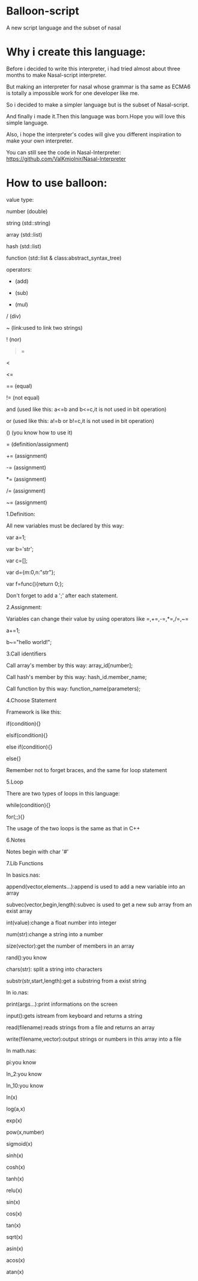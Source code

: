 # Balloon-script

A new script language and the subset of nasal

# Why i create this language:

Before i decided to write this interpreter, i had tried almost about three months to make Nasal-script interpreter.

But making an interpreter for nasal whose grammar is tha same as ECMA6 is totally a impossible work for one developer like me.

So i decided to make a simpler language but is the subset of Nasal-script.

And finally i made it.Then this language was born.Hope you will love this simple language.

Also, i hope the interpreter's codes will give you different inspiration to make your own interpreter.

You can still see the code in Nasal-Interpreter: https://github.com/ValKmjolnir/Nasal-Interpreter

# How to use balloon:

value type:

  number (double)
  
  string (std::string)
  
  array  (std::list)
  
  hash   (std::list)
  
  function (std::list & class:abstract_syntax_tree)

operators:
  + (add)
  
  - (sub)
  
  * (mul)
  
  / (div)
  
  ~ (link:used to link two strings)
  
  ! (nor)
  
  >
  
  >=
  
  <
  
  <=
  
  == (equal)
  
  != (not equal)
  
  and (used like this: a<=b and b<=c,it is not used in bit operation)
  
  or (used like this: a!=b or b!=c,it is not used in bit operation)
  
  () (you know how to use it)
  
  =  (definition/assignment)
  
  += (assignment)
  
  -= (assignment)
  
  *= (assignment)
  
  /= (assignment)
  
  ~= (assignment)

1.Definition:

All new variables must be declared by this way:

var a=1;

var b='str';

var c=[];

var d={m:0,n:"str"};

var f=func(){return 0;};

Don't forget to add a ';' after each statement.

2.Assignment:

Variables can change their value by using operators like =,+=,-=,*=,/=,~=

a+=1;

b~="hello world!";

3.Call identifiers

Call array's member by this way: array_id[number];

Call hash's member by this way: hash_id.member_name;

Call function by this way: function_name(parameters);

4.Choose Statement

Framework is like this:

if(condition){}

elsif(condition){}

else if(condition){}

else{}

Remember not to forget braces, and the same for loop statement

5.Loop

There are two types of loops in this language:

while(condition){}

for(;;){}

The usage of the two loops is the same as that in C++

6.Notes

Notes begin with char '#'

7.Lib Functions

In basics.nas:

append(vector,elements...):append is used to add a new variable into an array

subvec(vector,begin,length):subvec is used to get a new sub array from an exist array

int(value):change a float number into integer

num(str):change a string into a number

size(vector):get the number of members in an array

rand():you know 

chars(str): split a string into characters

substr(str,start,length):get a substring from a exist string

In io.nas:

print(args...):print informations on the screen

input():gets istream from keyboard and returns a string

read(filename):reads strings from a file and returns an array

write(filename,vector):output strings or numbers in this array into a file

In math.nas:

pi:you know

ln_2:you know

ln_10:you know

ln(x)

log(a,x)

exp(x)

pow(x,number)

sigmoid(x)

sinh(x)

cosh(x)

tanh(x)

relu(x)

sin(x)

cos(x)

tan(x)

sqrt(x)

asin(x)

acos(x)

atan(x)

